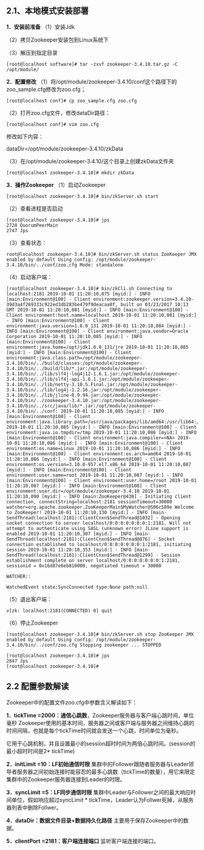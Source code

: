 ## 2.1、本地模式安装部署

**1．安装前准备**
（1）安装Jdk

（2）拷贝Zookeeper安装包到Linux系统下

（3）解压到指定目录

```
[root@localhost software]# tar -zxvf zookeeper-3.4.10.tar.gz -C /opt/module/
```

**2．配置修改**
（1）将/opt/module/zookeeper-3.4.10/conf这个路径下的zoo_sample.cfg修改为zoo.cfg；

```
[root@localhost conf]# cp zoo_sample.cfg zoo.cfg
```

（2）打开zoo.cfg文件，修改dataDir路径：

```
[root@localhost conf]# vim zoo.cfg
```

修改如下内容：

dataDir=/opt/module/zookeeper-3.4.10/zkData



（3）在/opt/module/zookeeper-3.4.10/这个目录上创建zkData文件夹

```
[root@localhost zookeeper-3.4.10]# mkdir zkData
```



**3．操作Zookeeper**
（1）启动Zookeeper

```
[root@localhost zookeeper-3.4.10]# bin/zkServer.sh start
```

（2）查看进程是否启动

```
[root@localhost zookeeper-3.4.10]# jps 
2728 QuorumPeerMain 
2747 Jps
```

（3）查看状态：

```
root@localhost zookeeper-3.4.10]# bin/zkServer.sh status ZooKeeper JMX enabled by default Using config: /opt/module/zookeeper-3.4.10/bin/../conf/zoo.cfg Mode: standalone
```

（4）启动客户端：

```
[root@localhost zookeeper-3.4.10]# bin/zkCli.sh Connecting to localhost:2181 2019-10-01 11:20:10,075 [myid:] - INFO [main:Environment@100] - Client environment:zookeeper.version=3.4.10-39d3a4f269333c922ed3db283be479f9deacaa0f, built on 03/23/2017 10:13 GMT 2019-10-01 11:20:10,081 [myid:] - INFO [main:Environment@100] - Client environment:host.name=localhost 2019-10-01 11:20:10,081 [myid:] - INFO [main:Environment@100] - Client environment:java.version=1.8.0_131 2019-10-01 11:20:10,084 [myid:] - INFO [main:Environment@100] - Client environment:java.vendor=Oracle Corporation 2019-10-01 11:20:10,085 [myid:] - INFO [main:Environment@100] - Client environment:java.home=/opt/jdk1.8.0_131/jre 2019-10-01 11:20:10,085 [myid:] - INFO [main:Environment@100] - Client environment:java.class.path=/opt/module/zookeeper-3.4.10/bin/../build/classes:/opt/module/zookeeper-3.4.10/bin/../build/lib/*.jar:/opt/module/zookeeper-3.4.10/bin/../lib/slf4j-log4j12-1.6.1.jar:/opt/module/zookeeper-3.4.10/bin/../lib/slf4j-api-1.6.1.jar:/opt/module/zookeeper-3.4.10/bin/../lib/netty-3.10.5.Final.jar:/opt/module/zookeeper-3.4.10/bin/../lib/log4j-1.2.16.jar:/opt/module/zookeeper-3.4.10/bin/../lib/jline-0.9.94.jar:/opt/module/zookeeper-3.4.10/bin/../zookeeper-3.4.10.jar:/opt/module/zookeeper-3.4.10/bin/../src/java/lib/*.jar:/opt/module/zookeeper-3.4.10/bin/../conf: 2019-10-01 11:20:10,085 [myid:] - INFO [main:Environment@100] - Client environment:java.library.path=/usr/java/packages/lib/amd64:/usr/lib64:/lib64:/lib:/usr/lib 2019-10-01 11:20:10,085 [myid:] - INFO [main:Environment@100] - Client environment:java.io.tmpdir=/tmp 2019-10-01 11:20:10,086 [myid:] - INFO [main:Environment@100] - Client environment:java.compiler=<NA> 2019-10-01 11:20:10,086 [myid:] - INFO [main:Environment@100] - Client environment:os.name=Linux 2019-10-01 11:20:10,086 [myid:] - INFO [main:Environment@100] - Client environment:os.arch=amd64 2019-10-01 11:20:10,086 [myid:] - INFO [main:Environment@100] - Client environment:os.version=3.10.0-957.el7.x86_64 2019-10-01 11:20:10,087 [myid:] - INFO [main:Environment@100] - Client environment:user.name=root 2019-10-01 11:20:10,087 [myid:] - INFO [main:Environment@100] - Client environment:user.home=/root 2019-10-01 11:20:10,087 [myid:] - INFO [main:Environment@100] - Client environment:user.dir=/opt/module/zookeeper-3.4.10 2019-10-01 11:20:10,090 [myid:] - INFO [main:ZooKeeper@438] - Initiating client connection, connectString=localhost:2181 sessionTimeout=30000 watcher=org.apache.zookeeper.ZooKeeperMain$MyWatcher@506c589e Welcome to ZooKeeper! 2019-10-01 11:20:10,130 [myid:] - INFO [main-SendThread(localhost:2181):ClientCnxn$SendThread@1032] - Opening socket connection to server localhost/0:0:0:0:0:0:0:1:2181. Will not attempt to authenticate using SASL (unknown error) JLine support is enabled 2019-10-01 11:20:10,307 [myid:] - INFO [main-SendThread(localhost:2181):ClientCnxn$SendThread@876] - Socket connection established to localhost/0:0:0:0:0:0:0:1:2181, initiating session 2019-10-01 11:20:10,353 [myid:] - INFO [main-SendThread(localhost:2181):ClientCnxn$SendThread@1299] - Session establishment complete on server localhost/0:0:0:0:0:0:0:1:2181, sessionid = 0x16d87e6eb810000, negotiated timeout = 30000 

WATCHER:: 

WatchedEvent state:SyncConnected type:None path:null
```

（5）退出客户端：

```
v[zk: localhost:2181(CONNECTED) 0] quit
```

（6）停止Zookeeper

```
[root@localhost zookeeper-3.4.10]# bin/zkServer.sh stop ZooKeeper JMX enabled by default Using config: /opt/module/zookeeper-3.4.10/bin/../conf/zoo.cfg Stopping zookeeper ... STOPPED 

[root@localhost zookeeper-3.4.10]# jps 
2847 Jps 
[root@localhost zookeeper-3.4.10]#
```



## 2.2 配置参数解读

Zookeeper中的配置文件zoo.cfg中参数含义解读如下：

**1．tickTime =2000：通信心跳数**，Zookeeper服务器与客户端心跳时间，单位毫秒
Zookeeper使用的基本时间，服务器之间或客户端与服务器之间维持心跳的时间间隔，也就是每个tickTime时间就会发送一个心跳，时间单位为毫秒。

它用于心跳机制，并且设置最小的session超时时间为两倍心跳时间。(session的最小超时时间是2* tickTime)

**2．initLimit =10：LF初始通信时限**
集群中的Follower跟随者服务器与Leader领导者服务器之间初始连接时能容忍的最多心跳数（tickTime的数量），用它来限定集群中的Zookeeper服务器连接到Leader的时限。

**3．syncLimit =5：LF同步通信时限**
集群中Leader与Follower之间的最大响应时间单位，假如响应超过syncLimit *
tickTime，Leader认为Follwer死掉，从服务器列表中删除Follwer。

**4．dataDir：数据文件目录+数据持久化路径**
主要用于保存Zookeeper中的数据。

**5．clientPort =2181：客户端连接端口**
监听客户端连接的端口。







